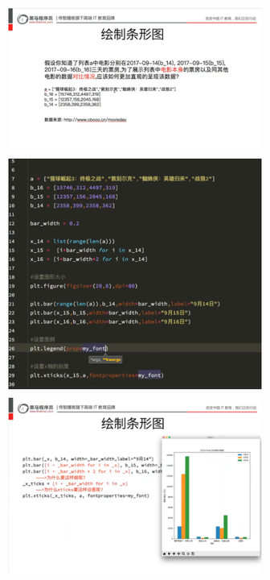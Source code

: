 ![](assets/2022-04-13-14-21-45-image.png)

![](assets/2022-04-13-14-44-13-image.png)

![](assets/2022-04-13-14-46-03-image.png)


